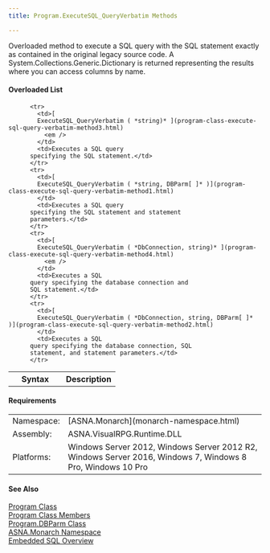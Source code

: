 ```yaml
---
title: Program.ExecuteSQL_QueryVerbatim Methods

---
```


Overloaded method to execute a SQL query with the SQL statement exactly as contained in the original legacy source code. A System.Collections.Generic.Dictionary is returned representing the results where you can access columns by name.

#### Overloaded List
<table class="mytable" cellspacing="0" cellpadding="4" width="90%">
          <colgroup>
            <col width="50%" />
            <col width="50%" />
          </colgroup>
          <tr>
            <th>Syntax</th>
            <th>Description</th>
          </tr>

          <tr>
            <td>[
            ExecuteSQL_QueryVerbatim ( *string)* ](program-class-execute-sql-query-verbatim-method3.html)
              <em />
            </td>
            <td>Executes a SQL query
          specifying the SQL statement.</td>
          </tr>
          <tr>
            <td>[
            ExecuteSQL_QueryVerbatim ( *string, DBParm[ ]* )](program-class-execute-sql-query-verbatim-method1.html)
            </td>
            <td>Executes a SQL query
          specifying the SQL statement and statement
          parameters.</td>
          </tr>
          <tr>
            <td>[
            ExecuteSQL_QueryVerbatim ( *DbConnection, string)* ](program-class-execute-sql-query-verbatim-method4.html)
              <em />
            </td>
            <td>Executes a SQL
          query specifying the database connection and
          SQL statement.</td>
          </tr>
          <tr>
            <td>[
            ExecuteSQL_QueryVerbatim ( *DbConnection, string, DBParm[ ]* )](program-class-execute-sql-query-verbatim-method2.html)
            </td>
            <td>Executes a SQL
          query specifying the database connection, SQL
          statement, and statement parameters.</td>
          </tr>
</table>

<!-- start -->

#### Requirements
<table class="dttable" cellspacing="0" cellpadding="4" width="60%">
           <colgroup>
            <col width="15%" style="font-weight:bold" />
            <col width="85%" />
          </colgroup>
          <tr>
            <td>Namespace:</td>
            <td>[ASNA.Monarch](monarch-namespace.html)</td>
          </tr>
          <tr>
            <td>Assembly:</td>
            <td>ASNA.VisualRPG.Runtime.DLL</td>
          </tr>
         <tr>
            <td>Platforms:</td>
            <td> Windows Server 2012, Windows Server 2012 R2, Windows Server 2016, Windows 7, Windows 8 Pro, Windows 10 Pro</td>
         </tr>
</table>

<!-- end -->

#### See Also
[Program Class](program-class.html)<br />[Program Class Members](program-class-members.html)<br />[Program.DBParm Class](program-db-parm-class.html)<br />[ASNA.Monarch Namespace](monarch-namespace.html)<br />[Embedded SQL Overview](amfconSQLStatementExamples.html)
